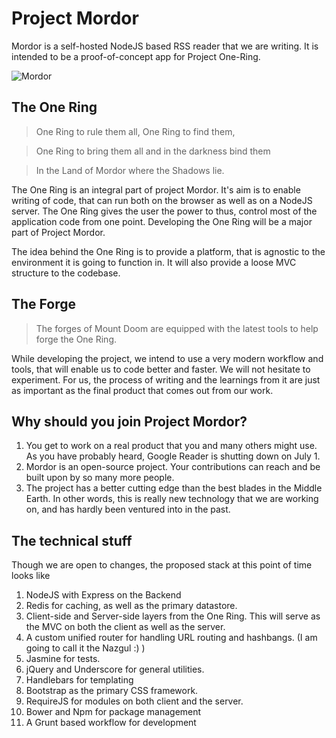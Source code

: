 # Project Mordor

Mordor is a self-hosted NodeJS based RSS reader that we are writing. It is intended to be a proof-of-concept app for Project One-Ring. 

![Mordor](http://upload.wikimedia.org/wikipedia/en/3/3a/Sauron.jpg "One Ring to Rule Them All")

## The One Ring

> One Ring to rule them all, One Ring to find them,

> One Ring to bring them all and in the darkness bind them

> In the Land of Mordor where the Shadows lie.

The One Ring is an integral part of project Mordor. It's aim is to enable writing of code, that can run both on the browser as well as on a NodeJS server. The One Ring gives the user the power to thus, control most of the application code from one point. Developing the One Ring will be a major part of Project Mordor. 

The idea behind the One Ring is to provide a platform, that is agnostic to the environment it is going to function in. It will also provide a loose MVC structure to the codebase. 

## The Forge

> The forges of Mount Doom are equipped with the latest tools to help forge the One Ring. 

While developing the project, we intend to use a very modern workflow and tools, that will enable us to code better and faster. We will not hesitate to experiment. For us, the process of writing and the learnings from it are just as important as the final product that comes out from our work. 

## Why should you join Project Mordor?

1. You get to work on a real product that you and many others might use. As you have probably heard, Google Reader is shutting down on July 1. 
2. Mordor is an open-source project. Your contributions can reach and be built upon by so many more people. 
3. The project has a better cutting edge than the best blades in the Middle Earth. In other words, this is really new technology that we are working on, and has hardly been ventured into in the past. 

## The technical stuff

Though we are open to changes, the proposed stack at this point of time looks like

1. NodeJS with Express on the Backend
2. Redis for caching, as well as the primary datastore. 
3. Client-side and Server-side layers from the One Ring. This will serve as the MVC on both the client as well as the server. 
4. A custom unified router for handling URL routing and hashbangs. (I am going to call it the Nazgul :) )
5. Jasmine for tests. 
6. jQuery and Underscore for general utilities. 
7. Handlebars for templating
8. Bootstrap as the primary CSS framework. 
9. RequireJS for modules on both client and the server. 
10. Bower and Npm for package management
11. A Grunt based workflow for development